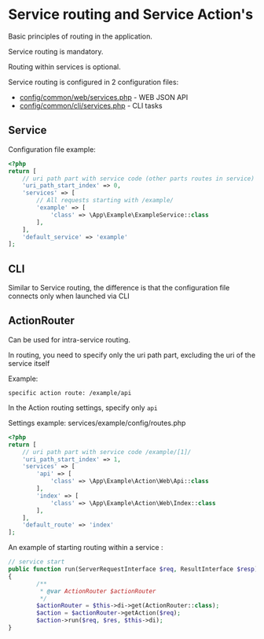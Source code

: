 # Service routing and Service Action's

Basic principles of routing in the application.

Service routing is mandatory.

Routing within services is optional.

Service routing is configured in 2 configuration files:

* [config/common/web/services.php](../config/common/web/services.php)  -  WEB JSON API
* [config/common/cli/services.php](../config/common/cli/services.php)  -  CLI tasks

## Service
Configuration file example:

```php 
<?php
return [
    // uri path part with service code (other parts routes in service)
    'uri_path_start_index' => 0,
    'services' => [
        // All requests starting with /example/
        'example' => [
            'class' => \App\Example\ExampleService::class
        ],
    ],
    'default_service' => 'example'
];
```

## CLI

Similar to Service routing, the difference is that the configuration file
connects only when launched via CLI


## ActionRouter

Can be used for intra-service routing.

In routing, you need to specify only the uri path part, excluding the uri of the service itself

Example:

```
specific action route: /example/api
```

In the Action routing settings, specify only `api`

Settings example: services/example/config/routes.php
```php
<?php
return [
    // uri path part with service code /example/[1]/ 
    'uri_path_start_index' => 1,
    'services' => [
        'api' => [
            'class' => \App\Example\Action\Web\Api::class
        ],
        'index' => [
            'class' => \App\Example\Action\Web\Index::class
        ],
    ],
    'default_route' => 'index'
];
```
An example of starting routing within a service :
```php 
// service start
public function run(ServerRequestInterface $req, ResultInterface $resp): void
{
        /**
         * @var ActionRouter $actionRouter
         */
        $actionRouter = $this->di->get(ActionRouter::class);
        $action = $actionRouter->getAction($req);
        $action->run($req, $res, $this->di);
}
```
